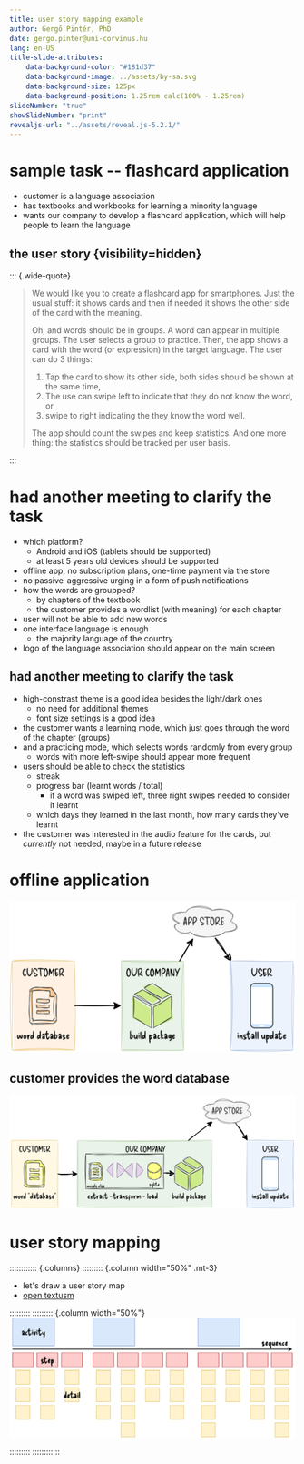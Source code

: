 ```yaml
---
title: user story mapping example
author: Gergő Pintér, PhD
date: gergo.pinter@uni-corvinus.hu
lang: en-US
title-slide-attributes:
    data-background-color: "#181d37"
    data-background-image: ../assets/by-sa.svg
    data-background-size: 125px
    data-background-position: 1.25rem calc(100% - 1.25rem)
slideNumber: "true"
showSlideNumber: "print"
revealjs-url: "../assets/reveal.js-5.2.1/"
---
```


# sample task -- flashcard application

- customer is a language association
- has textbooks and workbooks for learning a minority language
- wants our company to develop a flashcard application, which will help people to learn the language

## the user story {visibility=hidden}

::: {.wide-quote}
> We would like you to create a flashcard app for smartphones.
> Just the usual stuff: it shows cards and then if needed it shows the other side of the card with the meaning.
>
> Oh, and words should be in groups. A word can appear in multiple groups.
> The user selects a group to practice. Then, the app shows a card with the word (or expression) in the target language.
> The user can do 3 things:
>
> 1. Tap the card to show its other side, both sides should be shown at the same time,
> 2. The use can swipe left to indicate that they do not know the word, or
> 3. swipe to right indicating the they know the word well.
>
> The app should count the swipes and keep statistics.
> And one more thing: the statistics should be tracked per user basis.

:::

# had another meeting to clarify the task

- which platform?
    - Android and iOS (tablets should be supported)
    - at least 5 years old devices should be supported
- offline app, no subscription plans, one-time payment via the store
- no ~~passive-aggressive~~ urging in a form of push notifications
- how the words are groupped?
    - by chapters of the textbook
    - the customer provides a wordlist (with meaning) for each chapter
- user will not be able to add new words
- one interface language is enough
    - the majority language of the country
- logo of the language association should appear on the main screen

## had another meeting to clarify the task

- high-constrast theme is a good idea besides the light/dark ones
    - no need for additional themes
    - font size settings is a good idea
- the customer wants a learning mode, which just goes through the word of the chapter (groups)
- and a practicing mode, which selects words randomly from every group
    - words with more left-swipe should appear more frequent
- users should be able to check the statistics
    - streak
    - progress bar (learnt words / total)
        - if a word was swiped left, three right swipes needed to consider it learnt
    - which days they learned in the last month, how many cards they've learnt
- the customer was interested in the audio feature for the cards, but *currently* not needed, maybe in a future release

# offline application

![offline application, a simple case](../lectures/figures/simple_case.drawio.svg)

## customer provides the word database

![standardizing input](../lectures/figures/etl.drawio.svg)

# user story mapping

:::::::::::: {.columns}
::::::::: {.column width="50%" .mt-3}
- let's draw a user story map
- [open textusm](https://app.textusm.com/)

:::::::::
::::::::: {.column width="50%"}
![](../lectures/figures/user_story_map.drawio.svg)

:::::::::
::::::::::::


